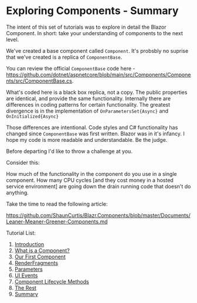 # Exploring Components - Summary

The intent of this set of tutorials was to explore in detail the Blazor Component.  In short: take your understanding of components to the next level.

We've created a base component called `Component`.  It's probsbly no suprise that we've created is a replica of `ComponentBase`.

You can review the official `ComponentBase` code here - https://github.com/dotnet/aspnetcore/blob/main/src/Components/Components/src/ComponentBase.cs.

What's coded here is a black box replica, not a copy.  The public properties are identical, and provide the same functionality. Internally there are differences in coding patterns for certain functionality.  The greatest divergence is in the implementation of `OnParametersSet{Async}` and `OnInitialized{Async}`

Those differences are intentional.  Code styles and C# functionality has changed since `ComponentBase` was first written.  Blazor was in it's infancy.  I hope my code is more readable and understandable.  Be the judge.

Before departing I'd like to throw a challenge at you.

Consider this:

How much of the functionality in the component do you use in a single component.  How many CPU cycles [and they cost money in a hosted service environment] are going down the drain running code that doesn't do anything.

Take the time to read the following article:

https://github.com/ShaunCurtis/Blazr.Components/blob/master/Documents/Leaner-Meaner-Greener-Components.md


Tutorial List:

1. [Introduction](./Introduction.md)
2. [What is a Component?](./Tutorial-1.md)
3. [Our First Component](./Tutorial-2.md)
4. [RenderFragments](./Tutorial-3.md)
5. [Parameters](./Tutorial-4.md)
6. [UI Events](./Tutorial-5.md)
7. [Component Lifecycle Methods](./Tutorial-6.md)
8. [The Rest](./Tutorial-7.md)
9. [Summary](./Final-Summary.md)



